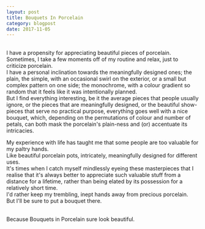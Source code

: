 ```yaml
---
layout: post
title: Bouquets In Porcelain
category: blogpost
date: 2017-11-05
---
```


<br>
I have a propensity for appreciating beautiful pieces of porcelain.<br>
Sometimes, I take a few moments off of my routine and relax, just to criticize porcelain.<br>
I have a personal inclination towards the meaningfully designed ones; the plain, the simple, with an occasional swirl on the exterior, or a small but complex pattern on one side; the monochrome, with a colour gradient so random that it feels like it was intentionally planned.<br>
But I find everything interesting, be it the average pieces that people usually ignore, or the pieces that are meaningfully designed, or the beautiful show-pieces that serve no practical purpose, everything goes well with a nice bouquet, which, depending on the permutations of colour and number of petals, can both mask the porcelain's plain-ness and (or) accentuate its intricacies.

My experience with life has taught me that some people are too valuable for my paltry hands.<br>
Like beautiful porcelain pots, intricately, meaningfully designed for different uses.<br>
It's times when I catch myself mindlessly eyeing these masterpieces that I realise that it's always better to appreciate such valuable stuff from a distance for a lifetime, rather than being elated by its possession for a relatively short time.<br>
I'd rather keep my trembling, inept hands away from precious porcelain.<br>
But I'll be sure to put a bouquet there.<br>
<br>

Because Bouquets in Porcelain sure look beautiful.<br>
